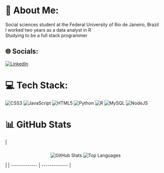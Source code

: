 # 💫 About Me:
Social sciences student at the Federal University of Rio de Janeiro, Brazil<br>I worked two years as a data analyst in R<br>Studying to be a full stack programmer<br>


## 🌐 Socials:
[![LinkedIn](https://img.shields.io/badge/LinkedIn-%230077B5.svg?logo=linkedin&logoColor=white)](https://linkedin.com/in/https://www.linkedin.com/in/rebeccabassi/) 

# 💻 Tech Stack:
![CSS3](https://img.shields.io/badge/css3-%231572B6.svg?style=for-the-badge&logo=css3&logoColor=white) ![JavaScript](https://img.shields.io/badge/javascript-%23323330.svg?style=for-the-badge&logo=javascript&logoColor=%23F7DF1E) ![HTML5](https://img.shields.io/badge/html5-%23E34F26.svg?style=for-the-badge&logo=html5&logoColor=white) ![Python](https://img.shields.io/badge/python-3670A0?style=for-the-badge&logo=python&logoColor=ffdd54) ![R](https://img.shields.io/badge/r-%23276DC3.svg?style=for-the-badge&logo=r&logoColor=white) ![MySQL](https://img.shields.io/badge/mysql-4479A1.svg?style=for-the-badge&logo=mysql&logoColor=white) ![NodeJS](https://img.shields.io/badge/node.js-6DA55F?style=for-the-badge&logo=node.js&logoColor=white)

# 📊 GitHub Stats
| <div style="text-align: center;">
    <img src="https://github-readme-stats.vercel.app/api?username=rbassidev&theme=radical&hide_border=true&include_all_commits=true&count_private=false" alt="GitHub Stats" style="max-width: 50%; display: inline-block;">
    <img src="https://github-readme-stats.vercel.app/api/top-langs/?username=rbassidev&theme=radical&hide_border=true&include_all_commits=true&count_private=false&layout=compact" alt="Top Languages" style="max-width: 50%; display: inline-block; margin-top: 10px;">
</div> |
| ------------- | ------------- |
